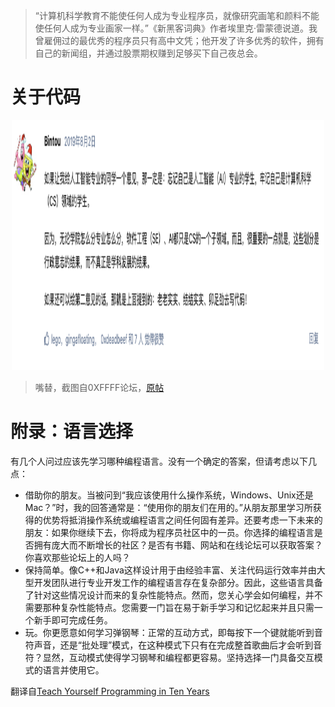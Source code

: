 > “计算机科学教育不能使任何人成为专业程序员，就像研究画笔和颜料不能使任何人成为专业画家一样。”《新黑客词典》作者埃里克·雷蒙德说道。我曾雇佣过的最优秀的程序员只有高中文凭；他开发了许多优秀的软件，拥有自己的新闻组，并通过股票期权赚到足够买下自己夜总会。

# 关于代码

<div align="center">
    <img src="https://github.com/Nagi-ovo/BJUT-AI/blob/master/docs/img/AI%3FCS!.png?raw=true" alt = "front" width="500" height="400">
</div>

> 嘴替，截图自0XFFFF论坛，[原帖](https://0xffff.one/d/329-xiao-bai-guan-yu-ren-zhi-de-yi-xie/3)

# 附录：语言选择

有几个人问过应该先学习哪种编程语言。没有一个确定的答案，但请考虑以下几点：
- 借助你的朋友。当被问到“我应该使用什么操作系统，Windows、Unix还是Mac？”时，我的回答通常是：“使用你的朋友们在用的。”从朋友那里学习所获得的优势将抵消操作系统或编程语言之间任何固有差异。还要考虑一下未来的朋友：如果你继续下去，你将成为程序员社区中的一员。你选择的编程语言是否拥有庞大而不断增长的社区？是否有书籍、网站和在线论坛可以获取答案？你喜欢那些论坛上的人吗？
- 保持简单。像C++和Java这样设计用于由经验丰富、关注代码运行效率并由大型开发团队进行专业开发工作的编程语言存在复杂部分。因此，这些语言具备了针对这些情况设计而来的复杂性能特点。然而，您关心学会如何编程，并不需要那种复杂性能特点。您需要一门旨在易于新手学习和记忆起来并且只需一个新手即可完成任务。
- 玩。你更愿意如何学习弹钢琴：正常的互动方式，即每按下一个键就能听到音符声音，还是“批处理”模式，在这种模式下只有在完成整首歌曲后才会听到音符？显然，互动模式使得学习钢琴和编程都更容易。坚持选择一门具备交互模式的语言并使用它。

翻译自[Teach Yourself Programming in Ten Years](https://norvig.com/21-days.html)